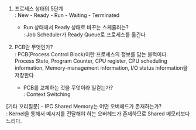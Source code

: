 1. 프로세스 상태의 5단계  
: New - Ready - Run - Waiting - Terminated  
	- Run 상태에서 Ready 상태로 바꾸는 스케쥴러는?  
	: Job Scheduler가 Ready Queue로 프로세스를 옮긴다

2. PCB란 무엇인가?  
: PCB(Process Control Block)이란 프로세스의 정보를 담는 블럭이다.  
  Process State, Program Counter, CPU register, CPU scheduling information, Memory-management information, I/O status information을 저장한다
	- PCB를 교체하는 것을 무엇이라 일컫는가?  
	: Context Switching
	
	
[기타 꼬리질문]
	- IPC Shared Memory는 어떤 오버헤드가 존재하는가?  
	  : Kernel을 통해서 메시지를 전달해야 하는 오버헤드가 존재하므로 Shared 메모리보다 느리다.
	  
	

